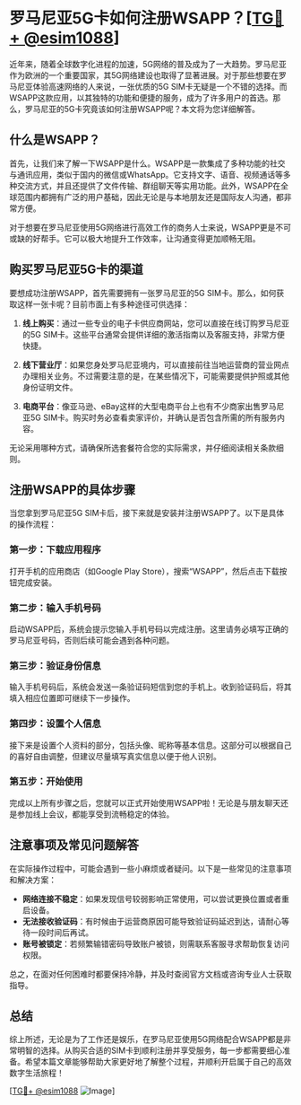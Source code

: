 # 罗马尼亚5G卡如何注册WSAPP？[[TG💪+ @esim1088](https://t.me/s/esim1088)]

近年来，随着全球数字化进程的加速，5G网络的普及成为了一大趋势。罗马尼亚作为欧洲的一个重要国家，其5G网络建设也取得了显著进展。对于那些想要在罗马尼亚体验高速网络的人来说，一张优质的5G SIM卡无疑是一个不错的选择。而WSAPP这款应用，以其独特的功能和便捷的服务，成为了许多用户的首选。那么，罗马尼亚的5G卡究竟该如何注册WSAPP呢？本文将为您详细解答。

## 什么是WSAPP？

首先，让我们来了解一下WSAPP是什么。WSAPP是一款集成了多种功能的社交与通讯应用，类似于国内的微信或WhatsApp。它支持文字、语音、视频通话等多种交流方式，并且还提供了文件传输、群组聊天等实用功能。此外，WSAPP在全球范围内都拥有广泛的用户基础，因此无论是与本地朋友还是国际友人沟通，都非常方便。

对于想要在罗马尼亚使用5G网络进行高效工作的商务人士来说，WSAPP更是不可或缺的好帮手。它可以极大地提升工作效率，让沟通变得更加顺畅无阻。

## 购买罗马尼亚5G卡的渠道

要想成功注册WSAPP，首先需要拥有一张罗马尼亚的5G SIM卡。那么，如何获取这样一张卡呢？目前市面上有多种途径可供选择：

1. **线上购买**：通过一些专业的电子卡供应商网站，您可以直接在线订购罗马尼亚的5G SIM卡。这些平台通常会提供详细的激活指南以及客服支持，非常方便快捷。
   
2. **线下营业厅**：如果您身处罗马尼亚境内，可以直接前往当地运营商的营业网点办理相关业务。不过需要注意的是，在某些情况下，可能需要提供护照或其他身份证明文件。

3. **电商平台**：像亚马逊、eBay这样的大型电商平台上也有不少商家出售罗马尼亚5G SIM卡。购买时务必查看卖家评价，并确认是否包含所需的所有服务内容。

无论采用哪种方式，请确保所选套餐符合您的实际需求，并仔细阅读相关条款细则。

## 注册WSAPP的具体步骤

当您拿到罗马尼亚5G SIM卡后，接下来就是安装并注册WSAPP了。以下是具体的操作流程：

### 第一步：下载应用程序
打开手机的应用商店（如Google Play Store），搜索“WSAPP”，然后点击下载按钮完成安装。

### 第二步：输入手机号码
启动WSAPP后，系统会提示您输入手机号码以完成注册。这里请务必填写正确的罗马尼亚号码，否则后续可能会遇到各种问题。

### 第三步：验证身份信息
输入手机号码后，系统会发送一条验证码短信到您的手机上。收到验证码后，将其填入相应位置即可继续下一步操作。

### 第四步：设置个人信息
接下来是设置个人资料的部分，包括头像、昵称等基本信息。这部分可以根据自己的喜好自由调整，但建议尽量填写真实信息以便于他人识别。

### 第五步：开始使用
完成以上所有步骤之后，您就可以正式开始使用WSAPP啦！无论是与朋友聊天还是参加线上会议，都能享受到流畅稳定的体验。

## 注意事项及常见问题解答

在实际操作过程中，可能会遇到一些小麻烦或者疑问。以下是一些常见的注意事项和解决方案：

- **网络连接不稳定**：如果发现信号较弱影响正常使用，可以尝试更换位置或者重启设备。
- **无法接收验证码**：有时候由于运营商原因可能导致验证码延迟到达，请耐心等待一段时间后再试。
- **账号被锁定**：若频繁输错密码导致账户被锁，则需联系客服寻求帮助恢复访问权限。

总之，在面对任何困难时都要保持冷静，并及时查阅官方文档或咨询专业人士获取指导。

## 总结

综上所述，无论是为了工作还是娱乐，在罗马尼亚使用5G网络配合WSAPP都是非常明智的选择。从购买合适的SIM卡到顺利注册并享受服务，每一步都需要细心准备。希望本篇文章能够帮助大家更好地了解整个过程，并顺利开启属于自己的高效数字生活旅程！

[[TG💪+ @esim1088](https://t.me/s/esim1088) ![Image](https://i.postimg.cc/4NQfJmqS/Snipaste-2025-05-13-00-14-12.png)]